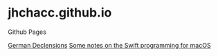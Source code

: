 # jhchacc.github.io
Github Pages

[German Declensions](./german/Declensions.md)
[Some notes on the Swift programming for macOS](./swift/MacOS.md)
